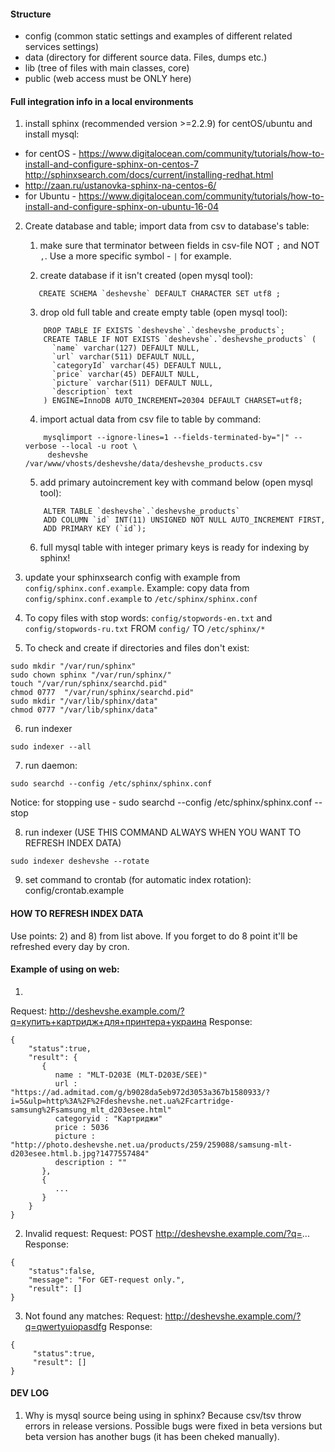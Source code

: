 #### Structure ####

* config (common static settings and examples of different related services settings)
* data (directory for different source data. Files, dumps etc.)
* lib (tree of files with main classes, core)
* public (web access must be ONLY here)




#### Full integration info in a local environments ####

1) install sphinx (recommended version >=2.2.9) for centOS/ubuntu and install mysql:
*  for centOS - https://www.digitalocean.com/community/tutorials/how-to-install-and-configure-sphinx-on-centos-7
   http://sphinxsearch.com/docs/current/installing-redhat.html
*  http://zaan.ru/ustanovka-sphinx-na-centos-6/
*  for Ubuntu - https://www.digitalocean.com/community/tutorials/how-to-install-and-configure-sphinx-on-ubuntu-16-04

2) Create database and table; import data from csv to database's table:
    1. make sure that terminator between fields in csv-file NOT `;` and NOT `,`. Use a more specific symbol - `|` for example.

    2. create database if it isn't created (open mysql tool):
    ```
       CREATE SCHEMA `deshevshe` DEFAULT CHARACTER SET utf8 ;
    ```
    3. drop old full table and create empty table  (open mysql tool):
    ```
        DROP TABLE IF EXISTS `deshevshe`.`deshevshe_products`;
        CREATE TABLE IF NOT EXISTS `deshevshe`.`deshevshe_products` (
          `name` varchar(127) DEFAULT NULL,
          `url` varchar(511) DEFAULT NULL,
          `categoryId` varchar(45) DEFAULT NULL,
          `price` varchar(45) DEFAULT NULL,
          `picture` varchar(511) DEFAULT NULL,
          `description` text
        ) ENGINE=InnoDB AUTO_INCREMENT=20304 DEFAULT CHARSET=utf8;
   ```
    4. import actual data from csv file to table by command:
    ```
        mysqlimport --ignore-lines=1 --fields-terminated-by="|" --verbose --local -u root \
         deshevshe /var/www/vhosts/deshevshe/data/deshevshe_products.csv
     ```
    5. add primary autoincrement key with command below  (open mysql tool):
    ```
        ALTER TABLE `deshevshe`.`deshevshe_products`
        ADD COLUMN `id` INT(11) UNSIGNED NOT NULL AUTO_INCREMENT FIRST,
        ADD PRIMARY KEY (`id`);
    ```
    6. full mysql table with integer primary keys is ready for indexing by sphinx!

3) update your sphinxsearch config with example from `config/sphinx.conf.example`.
Example: copy data from `config/sphinx.conf.example` to `/etc/sphinx/sphinx.conf`

4) To copy files with stop words:
`config/stopwords-en.txt` and `config/stopwords-ru.txt` FROM `config/` TO `/etc/sphinx/*`

5) To check and create if directories and files don't exist:
```
sudo mkdir "/var/run/sphinx"
sudo chown sphinx "/var/run/sphinx/"
touch "/var/run/sphinx/searchd.pid"
chmod 0777  "/var/run/sphinx/searchd.pid"
sudo mkdir "/var/lib/sphinx/data"
chmod 0777 "/var/lib/sphinx/data"
```
6) run indexer
```
sudo indexer --all
```
7) run daemon:
```
sudo searchd --config /etc/sphinx/sphinx.conf
```
Notice: for stopping use -   sudo searchd --config /etc/sphinx/sphinx.conf --stop

8) run indexer (USE THIS COMMAND ALWAYS WHEN YOU WANT TO REFRESH INDEX DATA)
```
sudo indexer deshevshe --rotate
```
9) set command to crontab (for automatic index rotation):
config/crontab.example




#### HOW TO REFRESH INDEX DATA ####

Use points: 2) and 8) from list above.
If you forget to do 8 point it'll be refreshed every day by cron.




#### Example of using on web: ####

1)
Request: http://deshevshe.example.com/?q=купить+картридж+для+принтера+украина
Response:
```
{
    "status":true,
    "result": {
       {
          name : "MLT-D203E (MLT-D203E/SEE)"
          url : "https://ad.admitad.com/g/b9028da5eb972d3053a367b1580933/?i=5&ulp=http%3A%2F%2Fdeshevshe.net.ua%2Fcartridge-samsung%2Fsamsung_mlt_d203esee.html"
          categoryid : "Картриджи"
          price : 5036
          picture : "http://photo.deshevshe.net.ua/products/259/259088/samsung-mlt-d203esee.html.b.jpg?1477557484"
          description : ""
       },
       {
          ...
       }
    }
}
```

2) Invalid request:
Request: POST http://deshevshe.example.com/?q=...
Response:
```
{
    "status":false,
    "message": "For GET-request only.",
    "result": []
}
```

3) Not found any matches:
Request: http://deshevshe.example.com/?q=qwertyuiopasdfg
Response:
```
{
     "status":true,
     "result": []
}
```



#### DEV LOG ####
1) Why is mysql source being using in sphinx?
Because csv/tsv throw errors in release versions. Possible bugs were fixed in beta versions but beta version has another bugs (it has been cheked manually).
